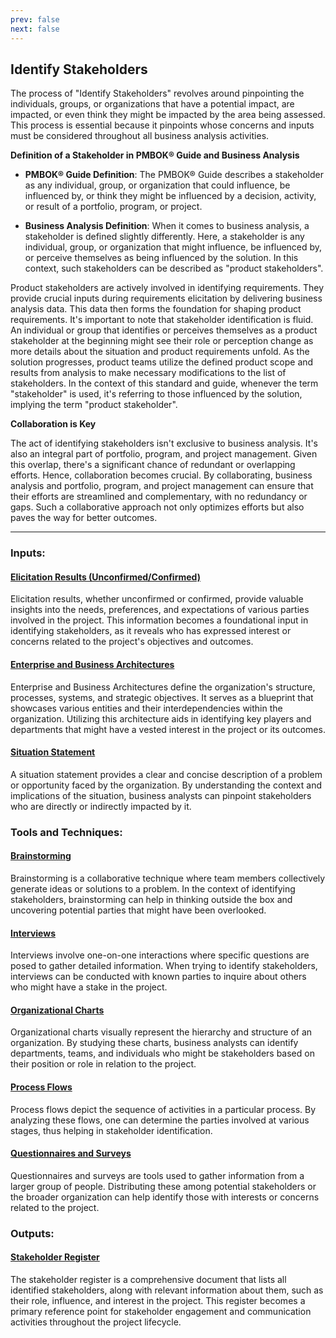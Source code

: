 ```yaml
---
prev: false
next: false
---
```


## Identify Stakeholders

The process of "Identify Stakeholders" revolves around pinpointing the individuals, groups, or organizations that have a potential impact, are impacted, or even think they might be impacted by the area being assessed. This process is essential because it pinpoints whose concerns and inputs must be considered throughout all business analysis activities.

**Definition of a Stakeholder in PMBOK® Guide and Business Analysis**

- **PMBOK® Guide Definition**: The PMBOK® Guide describes a stakeholder as any individual, group, or organization that could influence, be influenced by, or think they might be influenced by a decision, activity, or result of a portfolio, program, or project.

- **Business Analysis Definition**: When it comes to business analysis, a stakeholder is defined slightly differently. Here, a stakeholder is any individual, group, or organization that might influence, be influenced by, or perceive themselves as being influenced by the solution. In this context, such stakeholders can be described as "product stakeholders".

Product stakeholders are actively involved in identifying requirements. They provide crucial inputs during requirements elicitation by delivering business analysis data. This data then forms the foundation for shaping product requirements. It's important to note that stakeholder identification is fluid. An individual or group that identifies or perceives themselves as a product stakeholder at the beginning might see their role or perception change as more details about the situation and product requirements unfold. As the solution progresses, product teams utilize the defined product scope and results from analysis to make necessary modifications to the list of stakeholders. In the context of this standard and guide, whenever the term "stakeholder" is used, it's referring to those influenced by the solution, implying the term "product stakeholder".

**Collaboration is Key**

The act of identifying stakeholders isn't exclusive to business analysis. It's also an integral part of portfolio, program, and project management. Given this overlap, there's a significant chance of redundant or overlapping efforts. Hence, collaboration becomes crucial. By collaborating, business analysis and portfolio, program, and project management can ensure that their efforts are streamlined and complementary, with no redundancy or gaps. Such a collaborative approach not only optimizes efforts but also paves the way for better outcomes.

---

### Inputs:

#### [Elicitation Results (Unconfirmed/Confirmed)](/content/gist/business-analysis/inputs-outputs/elicitation-results-unconfirmed-confirmed.md)

Elicitation results, whether unconfirmed or confirmed, provide valuable insights into the needs, preferences, and expectations of various parties involved in the project. This information becomes a foundational input in identifying stakeholders, as it reveals who has expressed interest or concerns related to the project's objectives and outcomes.

#### [Enterprise and Business Architectures](/content/gist/business-analysis/inputs-outputs/assessment-of-business-value.md)

Enterprise and Business Architectures define the organization's structure, processes, systems, and strategic objectives. It serves as a blueprint that showcases various entities and their interdependencies within the organization. Utilizing this architecture aids in identifying key players and departments that might have a vested interest in the project or its outcomes.

#### [Situation Statement](/content/gist/business-analysis/inputs-outputs/assessment-of-business-value.md)

A situation statement provides a clear and concise description of a problem or opportunity faced by the organization. By understanding the context and implications of the situation, business analysts can pinpoint stakeholders who are directly or indirectly impacted by it.

### Tools and Techniques:

#### [Brainstorming](/content/gist/business-analysis/tools-techniques/benchmarking.md)

Brainstorming is a collaborative technique where team members collectively generate ideas or solutions to a problem. In the context of identifying stakeholders, brainstorming can help in thinking outside the box and uncovering potential parties that might have been overlooked.

#### [Interviews](/content/gist/business-analysis/tools-techniques/benchmarking.md)

Interviews involve one-on-one interactions where specific questions are posed to gather detailed information. When trying to identify stakeholders, interviews can be conducted with known parties to inquire about others who might have a stake in the project.

#### [Organizational Charts](/content/gist/business-analysis/tools-techniques/benchmarking.md)

Organizational charts visually represent the hierarchy and structure of an organization. By studying these charts, business analysts can identify departments, teams, and individuals who might be stakeholders based on their position or role in relation to the project.

#### [Process Flows](/content/gist/business-analysis/tools-techniques/benchmarking.md)

Process flows depict the sequence of activities in a particular process. By analyzing these flows, one can determine the parties involved at various stages, thus helping in stakeholder identification.

#### [Questionnaires and Surveys](/content/gist/business-analysis/tools-techniques/benchmarking.md)

Questionnaires and surveys are tools used to gather information from a larger group of people. Distributing these among potential stakeholders or the broader organization can help identify those with interests or concerns related to the project.

### Outputs:

#### [Stakeholder Register](/content/gist/business-analysis/inputs-outputs/elicitation-results-unconfirmed-confirmed.md)

The stakeholder register is a comprehensive document that lists all identified stakeholders, along with relevant information about them, such as their role, influence, and interest in the project. This register becomes a primary reference point for stakeholder engagement and communication activities throughout the project lifecycle.
